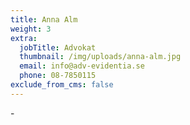 ```yaml
---
title: Anna Alm
weight: 3
extra:
  jobTitle: Advokat
  thumbnail: /img/uploads/anna-alm.jpg
  email: info@adv-evidentia.se
  phone: 08-7850115
exclude_from_cms: false
---
```


\-
